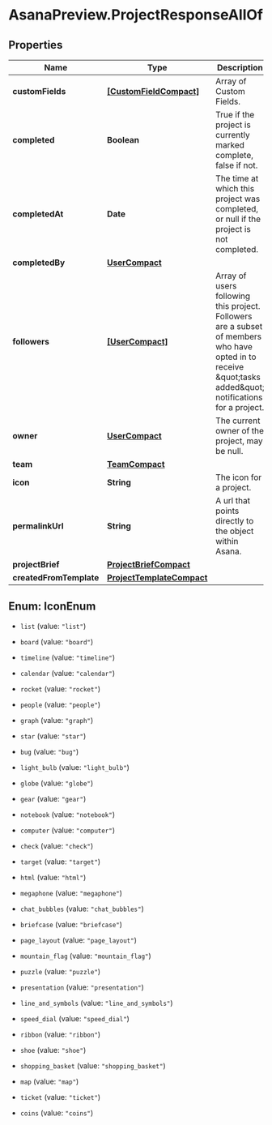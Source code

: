 # AsanaPreview.ProjectResponseAllOf

## Properties

Name | Type | Description | Notes
------------ | ------------- | ------------- | -------------
**customFields** | [**[CustomFieldCompact]**](CustomFieldCompact.md) | Array of Custom Fields. | [optional] [readonly] 
**completed** | **Boolean** | True if the project is currently marked complete, false if not. | [optional] [readonly] 
**completedAt** | **Date** | The time at which this project was completed, or null if the project is not completed. | [optional] [readonly] 
**completedBy** | [**UserCompact**](UserCompact.md) |  | [optional] 
**followers** | [**[UserCompact]**](UserCompact.md) | Array of users following this project. Followers are a subset of members who have opted in to receive \&quot;tasks added\&quot; notifications for a project. | [optional] [readonly] 
**owner** | [**UserCompact**](UserCompact.md) | The current owner of the project, may be null. | [optional] 
**team** | [**TeamCompact**](TeamCompact.md) |  | [optional] 
**icon** | **String** | The icon for a project. | [optional] 
**permalinkUrl** | **String** | A url that points directly to the object within Asana. | [optional] [readonly] 
**projectBrief** | [**ProjectBriefCompact**](ProjectBriefCompact.md) |  | [optional] 
**createdFromTemplate** | [**ProjectTemplateCompact**](ProjectTemplateCompact.md) |  | [optional] 



## Enum: IconEnum


* `list` (value: `"list"`)

* `board` (value: `"board"`)

* `timeline` (value: `"timeline"`)

* `calendar` (value: `"calendar"`)

* `rocket` (value: `"rocket"`)

* `people` (value: `"people"`)

* `graph` (value: `"graph"`)

* `star` (value: `"star"`)

* `bug` (value: `"bug"`)

* `light_bulb` (value: `"light_bulb"`)

* `globe` (value: `"globe"`)

* `gear` (value: `"gear"`)

* `notebook` (value: `"notebook"`)

* `computer` (value: `"computer"`)

* `check` (value: `"check"`)

* `target` (value: `"target"`)

* `html` (value: `"html"`)

* `megaphone` (value: `"megaphone"`)

* `chat_bubbles` (value: `"chat_bubbles"`)

* `briefcase` (value: `"briefcase"`)

* `page_layout` (value: `"page_layout"`)

* `mountain_flag` (value: `"mountain_flag"`)

* `puzzle` (value: `"puzzle"`)

* `presentation` (value: `"presentation"`)

* `line_and_symbols` (value: `"line_and_symbols"`)

* `speed_dial` (value: `"speed_dial"`)

* `ribbon` (value: `"ribbon"`)

* `shoe` (value: `"shoe"`)

* `shopping_basket` (value: `"shopping_basket"`)

* `map` (value: `"map"`)

* `ticket` (value: `"ticket"`)

* `coins` (value: `"coins"`)




